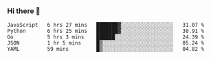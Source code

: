 ### Hi there 👋

<!--START_SECTION:waka-->
```text
JavaScript   6 hrs 27 mins   ███████▓░░░░░░░░░░░░░░░░░   31.07 % 
Python       6 hrs 25 mins   ███████▓░░░░░░░░░░░░░░░░░   30.91 % 
Go           5 hrs 3 mins    ██████░░░░░░░░░░░░░░░░░░░   24.39 % 
JSON         1 hr 5 mins     █▒░░░░░░░░░░░░░░░░░░░░░░░   05.24 % 
YAML         59 mins         █▒░░░░░░░░░░░░░░░░░░░░░░░   04.82 % 
```
<!--END_SECTION:waka-->

<!--
**Abingcbc/Abingcbc** is a ✨ _special_ ✨ repository because its `README.md` (this file) appears on your GitHub profile.

Here are some ideas to get you started:

- 🔭 I’m currently working on ...
- 🌱 I’m currently learning ...
- 👯 I’m looking to collaborate on ...
- 🤔 I’m looking for help with ...
- 💬 Ask me about ...
- 📫 How to reach me: ...
- 😄 Pronouns: ...
- ⚡ Fun fact: ...

![Top Langs](https://github-readme-stats.vercel.app/api/top-langs/?username=abingcbc&count_private=true)
![Abing's github stats](https://github-readme-stats.vercel.app/api?username=abingcbc&count_private=true&show_icons=true&theme=dark)

-->


